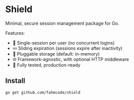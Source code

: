 # Shield

Minimal, secure session management package for Go.

Features:

- 🔐 Single-session per user (no concurrent logins)
- 💤 Sliding expiration (sessions expire after inactivity)
- 💾 Pluggable storage (default: in-memory)
- 🌐 Framework-agnostic, with optional HTTP middleware
- 🧪 Fully tested, production-ready

## Install

```bash
go get github.com/fahmcode/shield
```
